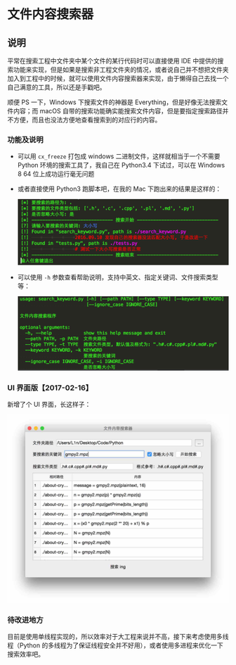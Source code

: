 # 文件内容搜索器

## 说明

平常在搜索工程中文件夹中某个文件的某行代码时可以直接使用 IDE 中提供的搜索功能来实现，但是如果是搜索非工程文件夹的情况，或者说自己并不想把文件夹加入到工程中的时候，就可以使用文件内容搜索器来实现，由于懒得自己去找一个自己满意的工具，所以还是手戳吧。

顺便 PS 一下，Windows 下搜索文件的神器是 Everything，但是好像无法搜索文件内容；而 macOS 自带的搜索功能确实能搜索文件内容，但是要指定搜索路径并不方便，而且也没法方便地查看搜索到的对应行的内容。

### 功能及说明

* 可以用 `cx_freeze` 打包成 windows 二进制文件，这样就相当于一个不需要 Python 环境的搜索工具了，我自己在 Python3.4 下试过，可以在 Windows 8 64 位上成功运行毫无问题

* 或者直接使用 Python3 跑脚本吧，在我的 Mac 下跑出来的结果是这样的：

  ![搜索结果示例](https://github.com/L1nwatch/Mac-Python-3.X/blob/master/%E6%96%87%E4%BB%B6%E5%86%85%E5%AE%B9%E6%90%9C%E7%B4%A2%E5%99%A8/%E6%90%9C%E7%B4%A2%E7%BB%93%E6%9E%9C%E7%A4%BA%E4%BE%8B.png?raw=true)

* 可以使用 `-h` 参数查看帮助说明，支持中英文、指定关键词、文件搜索类型等：

  ![查看帮助说明](https://github.com/L1nwatch/Mac-Python-3.X/blob/master/%E6%96%87%E4%BB%B6%E5%86%85%E5%AE%B9%E6%90%9C%E7%B4%A2%E5%99%A8/%E5%B8%AE%E5%8A%A9%E8%AF%B4%E6%98%8E.png?raw=true)

### UI 界面版【2017-02-16】

新增了个 UI 界面，长这样子：

![UI 界面](https://github.com/L1nwatch/Mac-Python-3.X/blob/master/%E6%96%87%E4%BB%B6%E5%86%85%E5%AE%B9%E6%90%9C%E7%B4%A2%E5%99%A8/2017-02-16%E6%96%87%E4%BB%B6%E5%86%85%E5%AE%B9%E6%90%9C%E7%B4%A2%E5%99%A8%E7%9A%84UI%E7%95%8C%E9%9D%A2.jpg?raw=true)

### 待改进地方

目前是使用单线程实现的，所以效率对于大工程来说并不高，接下来考虑使用多线程（Python 的多线程为了保证线程安全并不好用），或者使用多进程来优化一下搜索效率吧。
